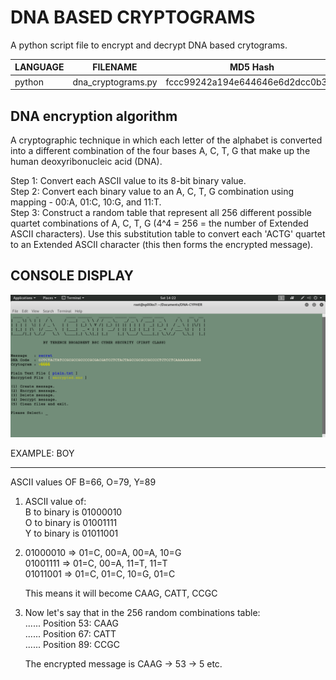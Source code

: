 # DNA BASED CRYPTOGRAMS
A python script file to encrypt and decrypt DNA based crytograms.

| LANGUAGE | FILENAME | MD5 Hash |
|------    |------    | -------  |
| python | dna_cryptograms.py | fccc99242a194e644646e6d2dcc0b34d |

DNA encryption algorithm
------------------------
A cryptographic technique in which each letter of the alphabet is converted into a different combination of the four bases A, C, T, G that make up the human deoxyribonucleic acid (DNA).

Step 1: Convert each ASCII value to its 8-bit binary value.</br>
Step 2: Convert each binary value to an A, C, T, G combination using mapping - 00:A, 01:C, 10:G, and 11:T.</br>
Step 3: Construct a random table that represent all 256 different possible quartet combinations of A, C, T, G (4^4 = 256 = the number of Extended ASCII characters). Use this substitution table to convert each 'ACTG' quartet to an Extended ASCII character (this then forms the encrypted message).

## CONSOLE DISPLAY
![Screenshot](picture2.png)

EXAMPLE: BOY
************
ASCII values OF B=66, O=79, Y=89

1. ASCII value of:</br>
                  B to binary is 01000010</br>
                  O to binary is 01001111</br>
                  Y to binary is 01011001</br>
                  
2. 01000010 => 01=C, 00=A, 00=A, 10=G</br>
   01001111 => 01=C, 00=A, 11=T, 11=T</br>
   01011001 => 01=C, 01=C, 10=G, 01=C</br>
   
   This means it will become CAAG, CATT, CCGC
   
3. Now let's say that in the 256 random combinations table:</br>
   ......
   Position 53: CAAG</br>
   ......
   Position 67: CATT</br>
   ......
   Position 89: CCGC</br>
   
   The encrypted message is CAAG -> 53 -> 5 etc.
